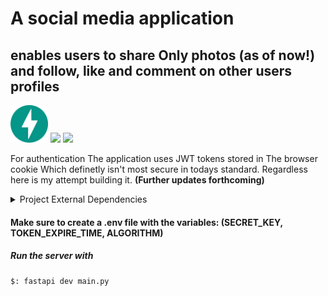 # A social media application

## enables users to share Only photos (as of now!) and follow, like and comment on other users profiles

<div>
  <img height="60" src="https://raw.githubusercontent.com/devicons/devicon/master/icons/fastapi/fastapi-original.svg" />
  <img height="60" src="https://raw.githubusercontent.com/devicons/devicon/master/icons/sqlite3/sqlite3.svg" />
  <img height="60" src="https://raw.githubusercontent.com/devicons/devicon/master/icons/python3/python3.svg" />
</div>

<p>
  For authentication The application uses JWT tokens stored in The browser cookie Which definetly isn't most secure in todays standard. Regardless here is my attempt building it.
  <b>(Further updates forthcoming)</b>
</p>

<details>
<summary>Project External Dependencies</summary>
<ul>
<li>Python framework FastAPI (version 0.0.6 CLI)</li>
<li>SQLmodel (SQL ORM) using sqlite3</li>
<li>Redis and Redis connector with python</li>
<li>passlib (Crypto library)</li>
<li>jose for JSON Web token handling!</li>
</ul>
</details>


<h4>Make sure to create a .env file with the variables: (SECRET_KEY, TOKEN_EXPIRE_TIME, ALGORITHM)</h4>

<h5>Run the server with</h5>

```
$: fastapi dev main.py
```
